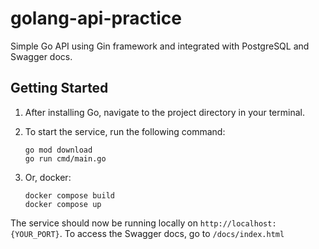 # golang-api-practice
Simple Go API using Gin framework and integrated with PostgreSQL and Swagger docs.

## Getting Started

1. After installing Go, navigate to the project directory in your terminal.
2. To start the service, run the following command:

   ```shell
   go mod download
   go run cmd/main.go
   ```
3. Or, docker:
   ```shell
   docker compose build
   docker compose up
   ```
The service should now be running locally on `http://localhost:{YOUR_PORT}`.
To access the Swagger docs, go to `/docs/index.html`
